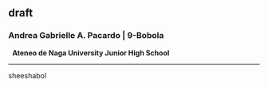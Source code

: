 ## draft

### **Andrea Gabrielle A. Pacardo | 9-Bobola**
&nbsp;
**Ateneo de Naga University Junior High School**

---

sheeshabol
